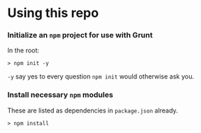 # Using this repo

### Initialize an `npm` project for use with Grunt

In the root:

```shell
> npm init -y
```

`-y` say yes to every question `npm init` would otherwise ask you.

### Install necessary `npm` modules

These are listed as dependencies in `package.json` already.

```shell
> npm install
```